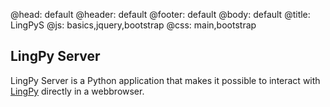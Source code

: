 @head: default
@header: default
@footer: default
@body: default
@title: LingPyS
@js: basics,jquery,bootstrap
@css: main,bootstrap

## LingPy Server

LingPy Server is a Python application that makes it possible to interact with [LingPy](http://lingpy.org) directly in a webbrowser.







